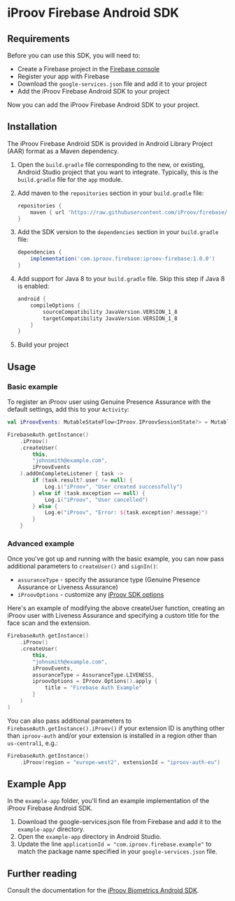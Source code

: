 # iProov Firebase Android SDK

## Requirements

Before you can use this SDK, you will need to:

- Create a Firebase project in the [Firebase console](https://console.firebase.google.com)
- Register your app with Firebase
- Download the `google-services.json` file and add it to your project
- Add the iProov Firebase Android SDK to your project

Now you can add the iProov Firebase Android SDK to your project.

## Installation

The iProov Firebase Android SDK is provided in Android Library Project (AAR) format as a Maven dependency.


1. Open the `build.gradle` file corresponding to the new, or existing, Android Studio project that you want to integrate. Typically, this is the `build.gradle` file for the `app` module.

2. Add maven to the `repositories` section in your `build.gradle` file:

    ```groovy
    repositories {
        maven { url 'https://raw.githubusercontent.com/iProov/firebase/master/android/maven/' }
    }
    ```

3. Add the SDK version to the `dependencies` section in your `build.gradle` file:

    ```groovy
    dependencies {
        implementation('com.iproov.firebase:iproov-firebase:1.0.0')
    }
    ```

4. Add support for Java 8 to your `build.gradle` file. Skip this step if Java 8 is enabled:

    ```groovy
    android {
        compileOptions {
            sourceCompatibility JavaVersion.VERSION_1_8
            targetCompatibility JavaVersion.VERSION_1_8
        }
    }
    ```

5. Build your project


## Usage

### Basic example

To register an iProov user using Genuine Presence Assurance with the default settings, add this to your `Activity`:

```kotlin
val iProovEvents: MutableStateFlow<IProov.IProovSessionState?> = MutableStateFlow(null)

FirebaseAuth.getInstance()
    .iProov()
    .createUser(
        this,
        "johnsmith@example.com",
        iProovEvents
    ).addOnCompleteListener { task ->
        if (task.result?.user != null) {
            Log.i("iProov", "User created successfully")
        } else if (task.exception == null) {
            Log.i("iProov", "User cancelled")
        } else {
            Log.e("iProov", "Error: ${task.exception?.message}")
        }
    }
```

### Advanced example

Once you've got up and running with the basic example, you can now pass additional parameters
to `createUser()` and `signIn()`:

- `assuranceType` - specify the assurance type (Genuine Presence Assurance or Liveness Assurance)
- `iProovOptions` - customize
  any [iProov SDK options](https://github.com/iproov/ios?tab=readme-ov-file#options)

Here's an example of modifying the above createUser function, creating an iProov user with Liveness
Assurance and specifying a custom title for the face scan and the extension.

```kotlin
FirebaseAuth.getInstance()
    .iProov()
    .createUser(
        this,
        "johnsmith@example.com",
        iProovEvents,
        assuranceType = AssuranceType.LIVENESS,
        iproovOptions = IProov.Options().apply {
            title = "Firebase Auth Example"
        }
    )
)
```

You can also pass additional parameters to `FirebaseAuth.getInstance().iProov()` if your extension
ID is anything other than `iproov-auth` and/or your extension is installed in a region other
than `us-central1`, e.g.:

```kotlin
FirebaseAuth.getInstance()
    .iProov(region = "europe-west2", extensionId = "iproov-auth-eu")
```

## Example App

In the `example-app` folder, you'll find an example implementation of the iProov Firebase Android
SDK.

1. Download the google-services.json file from Firebase and add it to the `example-app/` directory.
2. Open the `example-app` directory in Android Studio.
3. Update the line `applicationId = "com.iproov.firebase.example"` to match the package name specified in your `google-services.json` file.

## Further reading

Consult the documentation for
the [iProov Biometrics Android SDK](https://github.com/iProov/android).